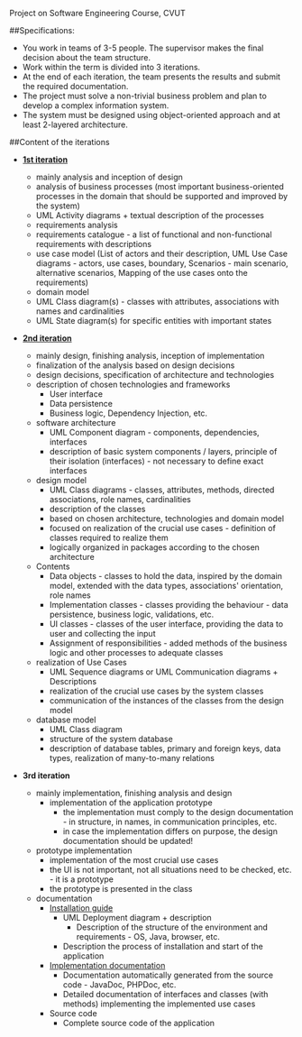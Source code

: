 
Project on Software Engineering Course, CVUT 

##Specifications: 

- You work in teams of 3-5 people. The supervisor makes the final decision about the team structure.
- Work within the term is divided into 3 iterations.
- At the end of each iteration, the team presents the results and submit the required documentation.
- The project must solve a non-trivial business problem and plan to develop a complex information system.
- The system must be designed using object-oriented approach and at least 2-layered architecture.


##Content of the iterations

- [**1st iteration**](https://github.com/mitzelu/SE-myDoc-Project/blob/master/documentation-EA-diagrams/MyDoc-analysis.pdf)
	- mainly analysis and inception of design
	- analysis of business processes (most important business-oriented processes in the domain that should be supported and improved by the system)
	- UML Activity diagrams + textual description of the processes
	- requirements analysis
	- requirements catalogue - a list of functional and non-functional requirements with descriptions
	- use case model (List of actors and their description, UML Use Case diagrams - actors, use cases, boundary, Scenarios - main scenario, alternative scenarios, Mapping of the use cases onto the requirements)
	- domain model
	- UML Class diagram(s) - classes with attributes, associations with names and cardinalities
	- UML State diagram(s) for specific entities with important states

- [**2nd iteration**](https://github.com/mitzelu/SE-myDoc-Project/blob/master/documentation-EA-diagrams/MyDoc-design_v2.pdf)
	- mainly design, finishing analysis, inception of implementation
	- finalization of the analysis based on design decisions
	- design decisions, specification of architecture and technologies
	- description of chosen technologies and frameworks
		- User interface
		- Data persistence
		- Business logic, Dependency Injection, etc.
	- software architecture
		- UML Component diagram - components, dependencies, interfaces
		- description of basic system components / layers, principle of their isolation (interfaces) - not necessary to define exact interfaces
	- design model
		- UML Class diagrams - classes, attributes, methods, directed associations, role names, cardinalities
		- description of the classes
		- based on chosen architecture, technologies and domain model
		- focused on realization of the crucial use cases - definition of classes required to realize them
		- logically organized in packages according to the chosen architecture
	- Contents
		- Data objects - classes to hold the data, inspired by the domain model, extended with the data types, associations' orientation, role names
		- Implementation classes - classes providing the behaviour - data persistence, business logic, validations, etc.
		- UI classes - classes of the user interface, providing the data to user and collecting the input
		- Assignment of responsibilities - added methods of the business logic and other processes to adequate classes
	- realization of Use Cases
		- UML Sequence diagrams or UML Communication diagrams + Descriptions
		- realization of the crucial use cases by the system classes
		- communication of the instances of the classes from the design model
	- database model
		- UML Class diagram
		- structure of the system database
		- description of database tables, primary and foreign keys, data types, realization of many-to-many relations

- **3rd iteration**
	- mainly implementation, finishing analysis and design
		- implementation of the application prototype
			- the implementation must comply to the design documentation - in structure, in names, in communication principles, etc.
			- in case the implementation differs on purpose, the design documentation should be updated!
	- prototype implementation
		- implementation of the most crucial use cases
		- the UI is not important, not all situations need to be checked, etc. - it is a prototype
		- the prototype is presented in the class
	- documentation
		- [Installation guide](https://github.com/mitzelu/SE-myDoc-Project/blob/master/documentation-EA-diagrams/installation_guide.pdf)
			- UML Deployment diagram + description
				- Description of the structure of the environment and requirements - OS, Java, browser, etc.
			- Description the process of installation and start of the application
		- [Implementation documentation](https://github.com/mitzelu/SE-myDoc-Project/blob/master/documentation-EA-diagrams/code-doc.pdf)
			- Documentation automatically generated from the source code - JavaDoc, PHPDoc, etc.
			- Detailed documentation of interfaces and classes (with methods) implementing the implemented use cases
		- Source code
			- Complete source code of the application